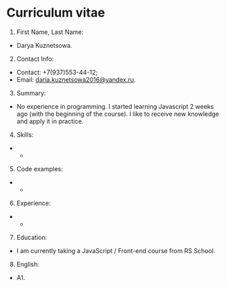 # Curriculum vitae
1. First Name, Last Name: 
* Darya Kuznetsowa. 
2. Contact Info: 
* Contact: +7(937)553-44-12; 
* Email: daria.kuznetsowa2016@yandex.ru. 
3. Summary: 
* No experience in programming. I started learning Javascript 2 weeks ago (with the beginning of the course). I like to receive new knowledge and apply it in practice. 
4. Skills: 
* - 
5. Code examples: 
* - 
6. Experience: 
* - 
7. Education: 
* I am currently taking a JavaScript / Front-end course from RS School. 
8. English: 
* A1.
